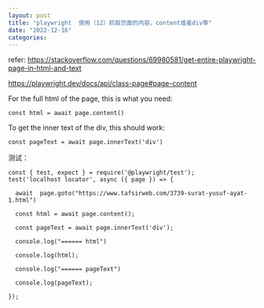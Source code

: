 ```yaml
---
layout: post
title: "playwright  使用（12）抓取页面的内容，content或者div等"
date: "2022-12-16"
categories: 
---
```

<p>refer: <a href="https://stackoverflow.com/questions/69980581/get-entire-playwright-page-in-html-and-text">https://stackoverflow.com/questions/69980581/get-entire-playwright-page-in-html-and-text</a></p>

<p><a href="https://playwright.dev/docs/api/class-page#page-content">https://playwright.dev/docs/api/class-page#page-content</a></p>

<p>For the full html of the page, this is what you need:</p>

<pre>
<code>const html = await page.content()</code></pre>

<p>To get the inner text of the div, this should work:</p>

<pre>
<code>const pageText = await page.innerText(&#39;div&#39;)</code></pre>

<p>测试：</p>

<pre>
<code>const { test, expect } = require(&#39;@playwright/test&#39;);
test(&#39;localhost locator&#39;, async ({ page }) =&gt; {

&nbsp; await&nbsp; page.goto(&quot;https://www.tafsirweb.com/3739-surat-yusuf-ayat-1.html&quot;)

&nbsp; const html = await page.content();

&nbsp; const pageText = await page.innerText(&#39;div&#39;);

&nbsp; console.log(&quot;====== html&quot;)

&nbsp; console.log(html);

&nbsp; console.log(&quot;====== pageText&quot;)

&nbsp; console.log(pageText);

});</code></pre>

<p>&nbsp;</p>

